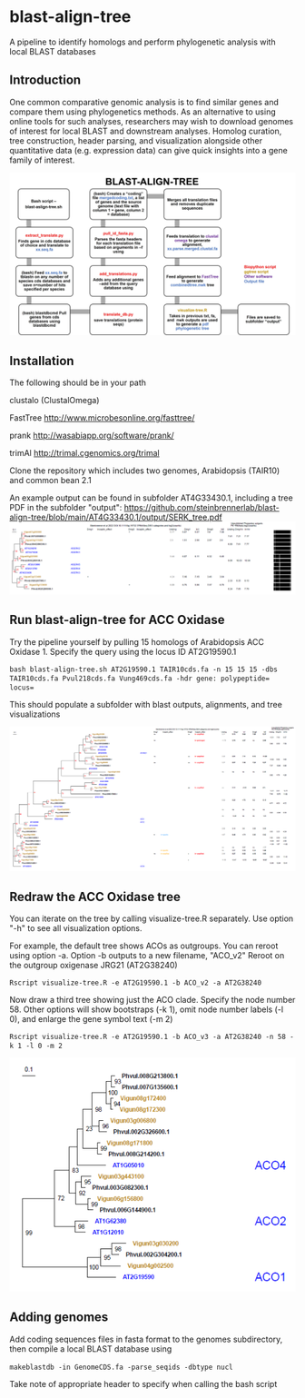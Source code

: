 # blast-align-tree
A pipeline to identify homologs and perform phylogenetic analysis with local BLAST databases
 
## Introduction
One common comparative genomic analysis is to find similar genes and compare them using phylogenetics methods. As an alternative to using online tools for such analyses, researchers may wish to download genomes of interest for local BLAST and downstream analyses. Homolog curation, tree construction, header parsing, and visualization alongside other quantitative data (e.g. expression data) can give quick insights into a gene family of interest.

![](pipeline.jpg)

## Installation
The following should be in your path

clustalo (ClustalOmega)

FastTree http://www.microbesonline.org/fasttree/

prank http://wasabiapp.org/software/prank/

trimAl http://trimal.cgenomics.org/trimal

Clone the repository which includes two genomes, Arabidopsis (TAIR10) and common bean 2.1

An example output can be found in subfolder AT4G33430.1, including a tree PDF in the subfolder "output":
https://github.com/steinbrennerlab/blast-align-tree/blob/main/AT4G33430.1/output/SERK_tree.pdf
![](tree.png)


## Run blast-align-tree for ACC Oxidase
Try the pipeline yourself by pulling 15 homologs of Arabidopsis ACC Oxidase 1. Specify the query using the locus ID AT2G19590.1
```
bash blast-align-tree.sh AT2G19590.1 TAIR10cds.fa -n 15 15 15 -dbs TAIR10cds.fa Pvul218cds.fa Vung469cds.fa -hdr gene: polypeptide= locus= 
```
This should populate a subfolder with blast outputs, alignments, and tree visualizations

![](ACO-tree-1.png)

## Redraw the ACC Oxidase tree
You can iterate on the tree by calling visualize-tree.R separately. Use option "-h" to see all visualization options. 

For example, the default tree shows ACOs as outgroups. You can reroot using option -a. Option -b outputs to a new filename, "ACO_v2"
Reroot on the outgroup oxigenase JRG21 (AT2G38240)
```
Rscript visualize-tree.R -e AT2G19590.1 -b ACO_v2 -a AT2G38240
```

Now draw a third tree showing just the ACO clade. Specify the node number 58. Other options will show bootstraps (-k 1), omit node number labels (-l 0), and enlarge the gene symbol text (-m 2)
```
Rscript visualize-tree.R -e AT2G19590.1 -b ACO_v3 -a AT2G38240 -n 58 -k 1 -l 0 -m 2 
```

![](ACO-tree-3.png)

## Adding genomes
Add coding sequences files in fasta format to the genomes subdirectory, then compile a local BLAST database using 

```makeblastdb -in GenomeCDS.fa -parse_seqids -dbtype nucl```

Take note of appropriate header to specify when calling the bash script

